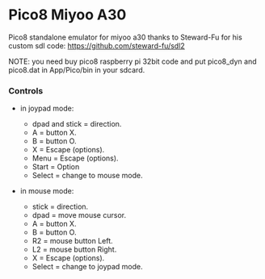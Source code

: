 # Pico8 Miyoo A30
Pico8 standalone emulator for miyoo a30
thanks to Steward-Fu for his custom sdl code: https://github.com/steward-fu/sdl2

NOTE: you need buy pico8 raspberry pi 32bit code and put pico8_dyn and pico8.dat in App/Pico/bin in your sdcard.

### Controls

- in joypad mode:

	- dpad and stick = direction.
	- A = button X.
	- B = button O.
	- X = Escape (options).
	- Menu = Escape (options).
	- Start = Option
	- Select = change to mouse mode.
	
- in mouse mode:
   
	- stick = direction.
	- dpad = move mouse cursor.
	- A = button X.
	- B = button O.
	- R2 = mouse button Left.
	- L2 = mouse button Right.
	- X = Escape (options).
	- Select = change to joypad mode.
   
